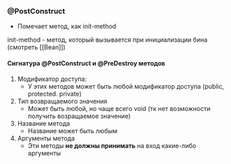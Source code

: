 
### @PostConstruct

* Помечает метод, как init-method

init-method - метод, который вызывается при инициализации бина (смотреть [[Bean]])


#### Сигнатура @PostConstruct и @PreDestroy методов

1) Модификатор доступа:
   * У этих методов может быть любой модификатор доступа (public, protected. private)
2) Тип возвращаемого значения
   * Может быть любой, но чаще всего void (тк нет возможности получить возращаемое значение)
3) Название метода
   * Название может быть любым
4) Аргументы метода
   * Эти методы **не должны принимать** на вход какие-либо аргументы